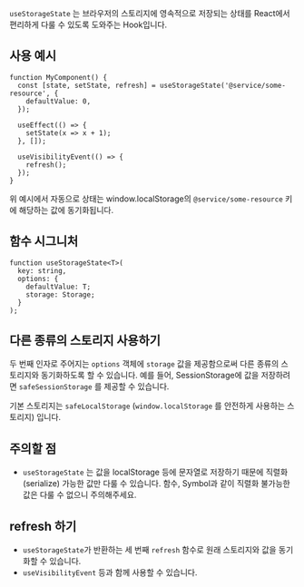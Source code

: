 `useStorageState` 는 브라우저의 스토리지에 영속적으로 저장되는 상태를 React에서 편리하게 다룰 수 있도록 도와주는 Hook입니다.

## 사용 예시

```tsx
function MyComponent() {
  const [state, setState, refresh] = useStorageState('@service/some-resource', {
    defaultValue: 0,
  });

  useEffect(() => {
    setState(x => x + 1);
  }, []);

  useVisibilityEvent(() => {
    refresh();
  });
}
```

위 예시에서 자동으로 상태는 window.localStorage의 `@service/some-resource` 키에 해당하는 값에 동기화됩니다.

## 함수 시그니처

```tsx
function useStorageState<T>(
  key: string,
  options: {
    defaultValue: T;
    storage: Storage;
  }
);
```

## 다른 종류의 스토리지 사용하기

두 번째 인자로 주어지는 `options` 객체에 `storage` 값을 제공함으로써 다른 종류의 스토리지와 동기화하도록 할 수 있습니다. 예를 들어, SessionStorage에 값을 저장하려면 `safeSessionStorage` 를 제공할 수 있습니다.

기본 스토리지는 `safeLocalStorage` (`window.localStorage` 를 안전하게 사용하는 스토리지) 입니다.

## 주의할 점

- `useStorageState` 는 값을 localStorage 등에 문자열로 저장하기 때문에 직렬화(serialize) 가능한 값만 다룰 수 있습니다. 함수, Symbol과 같이 직렬화 불가능한 값은 다룰 수 없으니 주의해주세요.

## refresh 하기

- `useStorageState`가 반환하는 세 번째 `refresh` 함수로 원래 스토리지와 값을 동기화할 수 있습니다.
- `useVisibilityEvent` 등과 함께 사용할 수 있습니다.
